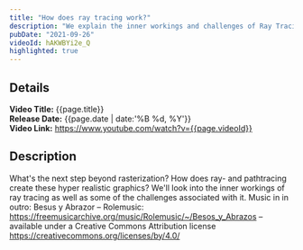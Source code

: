 ```yaml
---
title: "How does ray tracing work?"
description: "We explain the inner workings and challenges of Ray Tracing"
pubDate: "2021-09-26"
videoId: hAKWBYi2e_Q
highlighted: true
---
```


## Details

**Video Title:** {{page.title}}  
**Release Date:** {{page.date | date:'%B %d, %Y'}}  
**Video Link:** <https://www.youtube.com/watch?v={{page.videoId}}>

## Description

What's the next step beyond rasterization? How does ray- and pathtracing create these hyper realistic graphics? We'll look into the inner workings of ray tracing as well as some of the challenges associated with it.
Music in in outro:
Besus y Abrazor – Rolemusic: <https://freemusicarchive.org/music/Rolemusic/~/Besos_y_Abrazos> – available under a Creative Commons Attribution license <https://creativecommons.org/licenses/by/4.0/>
